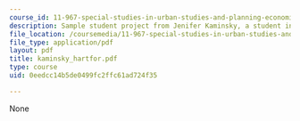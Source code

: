 ```yaml
---
course_id: 11-967-special-studies-in-urban-studies-and-planning-economic-development-planning-skills-january-iap-2007
description: Sample student project from Jenifer Kaminsky, a student in the course.
file_location: /coursemedia/11-967-special-studies-in-urban-studies-and-planning-economic-development-planning-skills-january-iap-2007/0eedcc14b5de0499fc2ffc61ad724f35_kaminsky_hartfor.pdf
file_type: application/pdf
layout: pdf
title: kaminsky_hartfor.pdf
type: course
uid: 0eedcc14b5de0499fc2ffc61ad724f35

---
```

None
